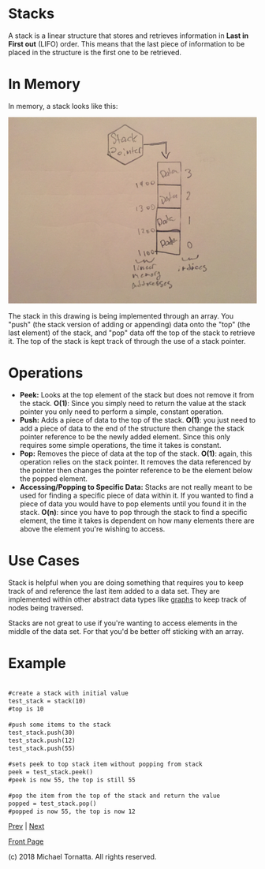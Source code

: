 # Stacks

A stack is a linear structure that stores and retrieves information in **Last in First out** (LIFO) order. This means that the last piece of information to be placed in the structure is the first one to be retrieved.

# In Memory

In memory, a stack looks like this:

![set image](images/stack.jpg)

The stack in this drawing is being implemented through an array. You "push" (the stack version of adding or appending) data onto the "top" (the last element) of the stack, and "pop" data off the top of the stack to retrieve it. The top of the stack is kept track of through the use of a stack pointer.

# Operations

* **Peek:** Looks at the top element of the stack but does not remove it from the stack. **O(1)**: Since you simply need to return the value at the stack pointer you only need to perform a simple, constant operation.
* **Push:** Adds a piece of data to the top of the stack. **O(1)**: you just need to add a piece of data to the end of the structure then change the stack pointer reference to be the newly added element. Since this only requires some simple operations, the time it takes is constant.
* **Pop:** Removes the piece of data at the top of the stack. **O(1)**: again, this operation relies on the stack pointer. It removes the data referenced by the pointer then changes the pointer reference to be the element below the popped element.
* **Accessing/Popping to Specific Data:** Stacks are not really meant to be used for finding a specific piece of data within it. If you wanted to find a piece of data you would have to pop elements until you found it in the stack. **O(n)**: since you have to pop through the stack to find a specific element, the time it takes is dependent on how many elements there are above the element you're wishing to access.

# Use Cases

Stack is helpful when you are doing something that requires you to keep track of and reference the last item added to a data set. They are implemented within other abstract data types like [graphs](graphs.md) to keep track of nodes being traversed.

Stacks are not great to use if you're wanting to access elements in the middle of the data set. For that you'd be better off sticking with an array.

# Example

```

#create a stack with initial value
test_stack = stack(10)
#top is 10

#push some items to the stack
test_stack.push(30)
test_stack.push(12)
test_stack.push(55)

#sets peek to top stack item without popping from stack
peek = test_stack.peek()
#peek is now 55, the top is still 55

#pop the item from the top of the stack and return the value
popped = test_stack.pop()
#popped is now 55, the top is now 12

```

[Prev](linked_list.md) | [Next](queue.md)

[Front Page](README.md)

(c) 2018 Michael Tornatta. All rights reserved.

